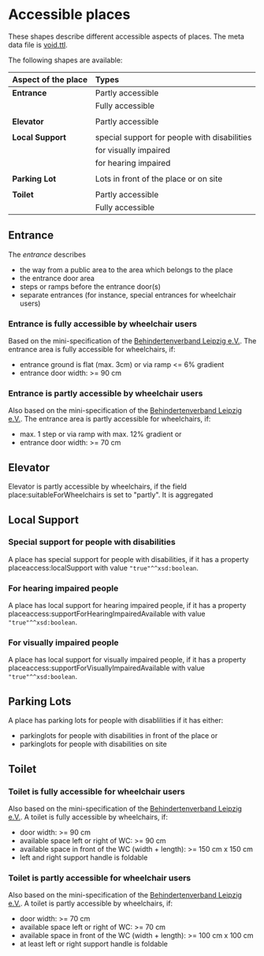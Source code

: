 # Accessible places

These shapes describe different accessible aspects of places. The meta data file is [void.ttl](https://github.com/AKSW/shacl-shapes/blob/master/shape-groups/accessible-place/void.ttl).

The following shapes are available:

| Aspect of the place | Types                                        |
|:--------------------|:---------------------------------------------|
| **Entrance**        | Partly accessible                            |
|                     | Fully accessible                             |
|                     |                                              |
| **Elevator**        | Partly accessible                            |
|                     |                                              |
| **Local Support**   | special support for people with disabilities |
|                     | for visually impaired                        |
|                     | for hearing impaired                         |
|                     |                                              |
| **Parking Lot**     | Lots in front of the place or on site        |
|                     |                                              |
| **Toilet**          | Partly accessible                            |
|                     | Fully accessible                             |

## Entrance

The *entrance* describes
* the way from a public area to the area which belongs to the place
* the entrance door area
* steps or ramps before the entrance door(s)
* separate entrances (for instance, special entrances for wheelchair users)

### Entrance is fully accessible by wheelchair users

Based on the mini-specification of the [Behindertenverband Leipzig e.V.](http://www.le-online.de/zeichenengl.htm). The entrance area is fully accessible for wheelchairs, if:
* entrance ground is flat (max. 3cm) or via ramp <= 6% gradient
* entrance door width: >= 90 cm

### Entrance is partly accessible by wheelchair users

Also based on the mini-specification of the [Behindertenverband Leipzig e.V.](http://www.le-online.de/zeichenengl.htm). The entrance area is partly accessible for wheelchairs, if:
* max. 1 step or via ramp with max. 12% gradient or
* entrance door width: >= 70 cm

## Elevator

Elevator is partly accessible by wheelchairs, if the field place:suitableForWheelchairs is set to "partly". It is aggregated

## Local Support

### Special support for people with disabilities

A place has special support for people with disabilities, if it has a property placeaccess:localSupport with value `"true"^^xsd:boolean`.

### For hearing impaired people

A place has local support for hearing impaired people, if it has a property placeaccess:supportForHearingImpairedAvailable with value `"true"^^xsd:boolean`.

### For visually impaired people

A place has local support for visually impaired people, if it has a property placeaccess:supportForVisuallyImpairedAvailable with value `"true"^^xsd:boolean`.

## Parking Lots

A place has parking lots for people with disablilities if it has either:
* parkinglots for people with disabilities in front of the place or
* parkinglots for people with disabilities on site

## Toilet

### Toilet is fully accessible for wheelchair users

Also based on the mini-specification of the [Behindertenverband Leipzig e.V.](http://www.le-online.de/zeichenengl.htm). A toilet is fully accessible by wheelchairs, if:
* door width: >= 90 cm
* available space left or right of WC: >= 90 cm
* available space in front of the WC (width + length): >= 150 cm x 150 cm
* left and right support handle is foldable

### Toilet is partly accessible for wheelchair users

Also based on the mini-specification of the [Behindertenverband Leipzig e.V.](http://www.le-online.de/zeichenengl.htm). A toilet is partly accessible by wheelchairs, if:
* door width: >= 70 cm
* available space left or right of WC: >= 70 cm
* available space in front of the WC (width + length): >= 100 cm x 100 cm
* at least left or right support handle is foldable
